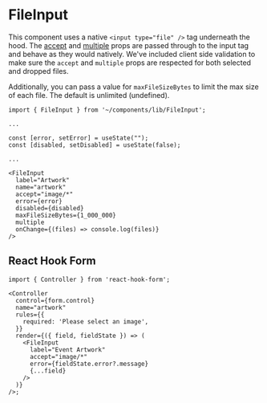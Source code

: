 # FileInput

This component uses a native `<input type="file" />` tag underneath the hood. The [accept](https://developer.mozilla.org/en-US/docs/Web/HTML/Attributes/accept) and [multiple](https://developer.mozilla.org/en-US/docs/Web/HTML/Attributes/multiple) props are passed through to the input tag and behave as they would natively. We've included client side validation to make sure the `accept` and `multiple` props are respected for both selected and dropped files.

Additionally, you can pass a value for `maxFileSizeBytes` to limit the max size of each file. The default is unlimited (undefined).

```tsx
import { FileInput } from '~/components/lib/FileInput';

...

const [error, setError] = useState("");
const [disabled, setDisabled] = useState(false);

...

<FileInput
  label="Artwork"
  name="artwork"
  accept="image/*"
  error={error}
  disabled={disabled}
  maxFileSizeBytes={1_000_000}
  multiple
  onChange={(files) => console.log(files)}
/>
```

## React Hook Form

```tsx
import { Controller } from 'react-hook-form';

<Controller
  control={form.control}
  name="artwork"
  rules={{
    required: 'Please select an image',
  }}
  render={({ field, fieldState }) => (
    <FileInput
      label="Event Artwork"
      accept="image/*"
      error={fieldState.error?.message}
      {...field}
    />
  )}
/>;
```
